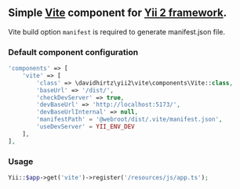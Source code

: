 ## Simple [Vite](https://vitejs.dev/) component for [Yii 2 framework](https://www.yiiframework.com/).

Vite build option `manifest` is required to generate manifest.json file.

### Default component configuration

```php
'components' => [
    'vite' => [
        'class' => \davidhirtz\yii2\vite\components\Vite::class,
        'baseUrl' => '/dist/',
        'checkDevServer' => true,
        'devBaseUrl' => 'http://localhost:5173/',
        'devBaseUrlInternal' => null,
        'manifestPath' = '@webroot/dist/.vite/manifest.json',
        'useDevServer' = YII_ENV_DEV
    ],
],
```

### Usage

```php
Yii::$app->get('vite')->register('/resources/js/app.ts');
```